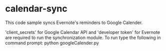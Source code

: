 # calendar-sync
This code sample syncs Evernote's reminders to Google Calender.

'client_secrets' for Google Calendar API and 'developer token' for Evernote are required to run the synchronization module.
To run type the following in command prompt:
  python googleCalender.py
